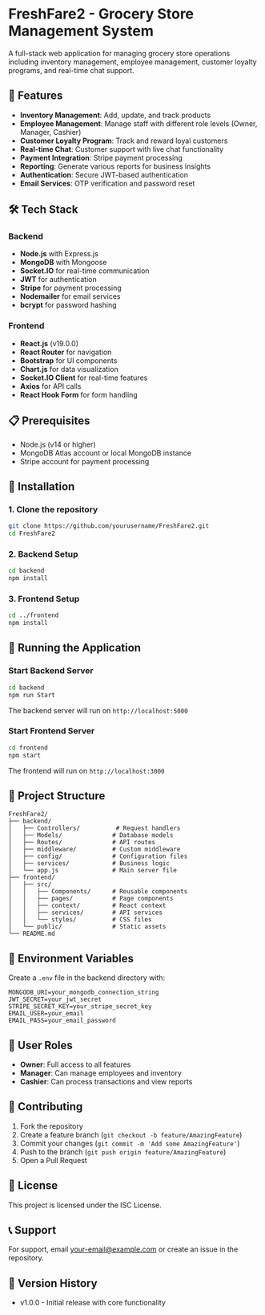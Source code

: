 # FreshFare2 - Grocery Store Management System

A full-stack web application for managing grocery store operations including inventory management, employee management, customer loyalty programs, and real-time chat support.

## 🚀 Features

- **Inventory Management**: Add, update, and track products
- **Employee Management**: Manage staff with different role levels (Owner, Manager, Cashier)
- **Customer Loyalty Program**: Track and reward loyal customers
- **Real-time Chat**: Customer support with live chat functionality
- **Payment Integration**: Stripe payment processing
- **Reporting**: Generate various reports for business insights
- **Authentication**: Secure JWT-based authentication
- **Email Services**: OTP verification and password reset

## 🛠 Tech Stack

### Backend
- **Node.js** with Express.js
- **MongoDB** with Mongoose
- **Socket.IO** for real-time communication
- **JWT** for authentication
- **Stripe** for payment processing
- **Nodemailer** for email services
- **bcrypt** for password hashing

### Frontend
- **React.js** (v19.0.0)
- **React Router** for navigation
- **Bootstrap** for UI components
- **Chart.js** for data visualization
- **Socket.IO Client** for real-time features
- **Axios** for API calls
- **React Hook Form** for form handling

## 📋 Prerequisites

- Node.js (v14 or higher)
- MongoDB Atlas account or local MongoDB instance
- Stripe account for payment processing

## 🔧 Installation

### 1. Clone the repository
```bash
git clone https://github.com/yourusername/FreshFare2.git
cd FreshFare2
```

### 2. Backend Setup
```bash
cd backend
npm install
```

### 3. Frontend Setup
```bash
cd ../frontend
npm install
```

## 🚀 Running the Application

### Start Backend Server
```bash
cd backend
npm run Start
```
The backend server will run on `http://localhost:5000`

### Start Frontend Server
```bash
cd frontend
npm start
```
The frontend will run on `http://localhost:3000`

## 📁 Project Structure

```
FreshFare2/
├── backend/
│   ├── Controllers/          # Request handlers
│   ├── Models/              # Database models
│   ├── Routes/              # API routes
│   ├── middleware/          # Custom middleware
│   ├── config/              # Configuration files
│   ├── services/            # Business logic
│   └── app.js               # Main server file
├── frontend/
│   ├── src/
│   │   ├── Components/      # Reusable components
│   │   ├── pages/           # Page components
│   │   ├── context/         # React context
│   │   ├── services/        # API services
│   │   └── styles/          # CSS files
│   └── public/              # Static assets
└── README.md
```

## 🔑 Environment Variables

Create a `.env` file in the backend directory with:
```
MONGODB_URI=your_mongodb_connection_string
JWT_SECRET=your_jwt_secret
STRIPE_SECRET_KEY=your_stripe_secret_key
EMAIL_USER=your_email
EMAIL_PASS=your_email_password
```

## 👥 User Roles

- **Owner**: Full access to all features
- **Manager**: Can manage employees and inventory
- **Cashier**: Can process transactions and view reports

## 🤝 Contributing

1. Fork the repository
2. Create a feature branch (`git checkout -b feature/AmazingFeature`)
3. Commit your changes (`git commit -m 'Add some AmazingFeature'`)
4. Push to the branch (`git push origin feature/AmazingFeature`)
5. Open a Pull Request

## 📝 License

This project is licensed under the ISC License.

## 📞 Support

For support, email your-email@example.com or create an issue in the repository.

## 🔄 Version History

- v1.0.0 - Initial release with core functionality
